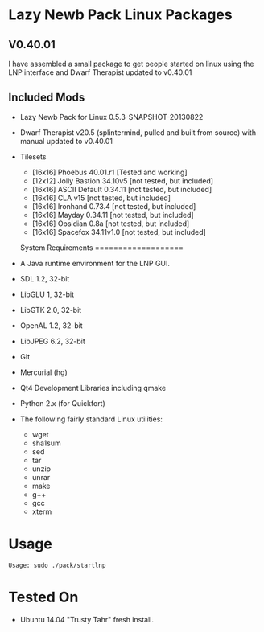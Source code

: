 Lazy Newb Pack Linux Packages
====================


V0.40.01
-------------

I have assembled a small package to get people started on linux using the LNP interface and Dwarf Therapist updated to v0.40.01 

Included Mods
-------------
* Lazy Newb Pack for Linux 0.5.3-SNAPSHOT-20130822
* Dwarf Therapist v20.5 (splintermind, pulled and built from source) with manual updated to v0.40.01 
* Tilesets
  - [16x16] Phoebus 40.01.r1      [Tested and working]
  - [12x12] Jolly Bastion 34.10v5 [not tested, but included]
  - [16x16] ASCII Default 0.34.11 [not tested, but included]
  - [16x16] CLA v15               [not tested, but included]
  - [16x16] Ironhand 0.73.4       [not tested, but included]
  - [16x16] Mayday 0.34.11        [not tested, but included]
  - [16x16] Obsidian 0.8a         [not tested, but included]
  - [16x16] Spacefox 34.11v1.0    [not tested, but included]


  System Requirements
===================

* A Java runtime environment for the LNP GUI.
* SDL 1.2, 32-bit
* LibGLU 1, 32-bit
* LibGTK 2.0, 32-bit
* OpenAL 1.2, 32-bit
* LibJPEG 6.2, 32-bit
* Git
* Mercurial (hg)
* Qt4 Development Libraries including qmake
* Python 2.x (for Quickfort)
* The following fairly standard Linux utilities:
  - wget
  - sha1sum
  - sed
  - tar
  - unzip
  - unrar
  - make
  - g++
  - gcc
  - xterm

 Usage
=====

```
Usage: sudo ./pack/startlnp
```




Tested On
=========
* Ubuntu 14.04 "Trusty Tahr"      fresh install.



